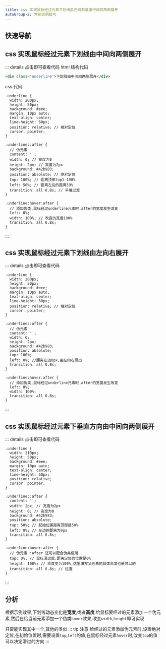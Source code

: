 ```yaml
---
title: css 实现鼠标经过元素下划线由左向右或由中间向两侧展开
autoGroup-2: 常见实例技巧
---
```


## 快速导航

<TOC />

## css 实现鼠标经过元素下划线由中间向两侧展开

<hover-hoverBorderSide />

::: details 点击即可查看代码
html 结构代码

```html
<div class="underline">下划线由中间向两侧展开</div>
```

css 代码

```css{8,12,13,14,15,16,17,18,19,20,23,24,25,26,27}
.underline {
  width: 200px;
  height: 50px;
  background: #eee;
  margin: 10px auto;
  text-align: center;
  line-height: 50px;
  position: relative; // 相对定位
  cursor: pointer;
}

.underline::after {
  // 伪元素
  content: '';
  width: 0; // 宽度为0
  height: 2px; // 高度为2px
  background: #42b983;
  position: absolute; // 绝对定位
  top: 100%; // 距离顶部top1-100%
  left: 50%; // 距离左边的距离50%
  transition: all 0.8s; // 平缓过渡
}

.underline:hover:after {
  // 添加伪类,鼠标经过underline元素时,after的宽度发生改变
  left: 0%;
  width: 100%; // 改变的宽度100%
  transition: all 0.8s;
}
```

:::

## css 实现鼠标经过元素下划线由左向右展开

<hover-hoverBorderLeft />

::: details 点击即可查看代码

```css{8,12,14,15,16,18,19,20,21,24,26,27,28}
.underline {
  width: 200px;
  height: 50px;
  background: #eee;
  margin: 10px auto;
  text-align: center;
  line-height: 50px;
  position: relative; // 相对定位
  cursor: pointer;
}

.underline::after {
  // 伪元素
  content: '';
  width: 0;
  height: 2px;
  background: #42b983;
  position: absolute;
  top: 100%;
  left: 0%; //距离左边0px,由左向右展出
  transition: all 0.8s;
}

.underline:hover:after {
  // 添加伪类,鼠标经过underline元素时,after的宽度发生改变
  left: 0%;
  width: 100%;
  transition: all 0.8s;
}
```

:::

## css 实现鼠标经过元素下垂直方向由中间向两侧展开

<hover-hoverBorderVer />

::: details 点击即可查看代码

```css{8,12,13,14,15,16,17,18,19,20,21,23,24,25,26}
.underline {
  width: 210px;
  height: 50px;
  background: #eee;
  margin: 10px auto;
  text-align: center;
  line-height: 50px;
  position: relative;
  cursor: pointer;
}

.underline::after {
  content: '';
  width: 2px; // 宽度为2px
  height: 0; // 高度为0
  background: #42b983;
  position: absolute;
  top: 50%; // 起始位置距离顶部是50%
  left: 0%; // 左边的距离为0px
  transition: all 0.8s;
}

.underline:hover:after {
  // 伪元素 :after 还可以配合伪类使用
  top: 0%; // 鼠标滑过后,距离定位的位置是0%
  height: 100%; // 高度变为100%,这里填写父元素的具体高度也是可以的
  transition: all 0.8s; // 过度
}
```

:::

## 分析

根据示例效果,下划线动态变化是**宽度**,或者**高度**,给鼠标要经过的元素添加一个伪元素,然后在给当前元素添加一个伪类`hover`效果,改变`width`,`height`即可实现

只要能实现其中一个,其他的类似
::: tip 注意
给经过的元素添加伪元素时,设置绝对定位,在初始位置时,需要设置`top`,`left`的值,在鼠标经过元素`hover`时,改变`top`的值可以决定滑过的方向
:::

<footer-FooterLink :isShareLink="true" :isDaShang="true" />
